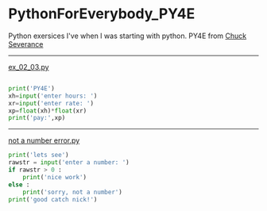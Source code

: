 # PythonForEverybody_PY4E
Python exersices I've when I was starting with python. PY4E from [Chuck Severance](https://www.youtube.com/watch?v=UjeNA_JtXME&list=PLlRFEj9H3Oj7Bp8-DfGpfAfDBiblRfl5p)

---
[ex_02_03.py](https://github.com/nicoambrosis/PythonForEverybody_PY4E/blob/main/Chapters_1_to_5/ex_02_03.py)
```python

print('PY4E')
xh=input('enter hours: ')
xr=input('enter rate: ')
xp=float(xh)*float(xr)
print('pay:',xp)

```

---
[not a number error.py](https://github.com/nicoambrosis/PythonForEverybody_PY4E/blob/main/Chapters_1_to_5/not%20a%20number%20error.py)

```python
print('lets see')
rawstr = input('enter a number: ')
if rawstr > 0 :
    print('nice work')
else :
    print('sorry, not a number')
print('good catch nick!')

```
